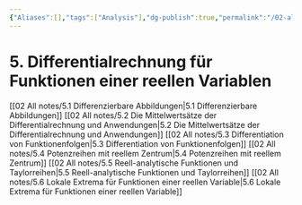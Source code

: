 ```yaml
---
{"Aliases":[],"tags":["Analysis"],"dg-publish":true,"permalink":"/02-all-notes/5-differentialrechnung-fuer-funktionen-einer-reellen-variablen/","dgHomeLink":true,"dgPassFrontmatter":true}
---
```


# 5. Differentialrechnung für Funktionen einer reellen Variablen
[[02 All notes/5.1 Differenzierbare Abbildungen|5.1 Differenzierbare Abbildungen]]
[[02 All notes/5.2 Die Mittelwertsätze der Differentialrechnung und Anwendungen|5.2 Die Mittelwertsätze der Differentialrechnung und Anwendungen]]
[[02 All notes/5.3 Differentiation von Funktionenfolgen|5.3 Differentiation von Funktionenfolgen]]
[[02 All notes/5.4 Potenzreihen mit reellem Zentrum|5.4 Potenzreihen mit reellem Zentrum]]
[[02 All notes/5.5 Reell-analytische Funktionen und Taylorreihen|5.5 Reell-analytische Funktionen und Taylorreihen]]
[[02 All notes/5.6 Lokale Extrema für Funktionen einer reellen Variable|5.6 Lokale Extrema für Funktionen einer reellen Variable]]